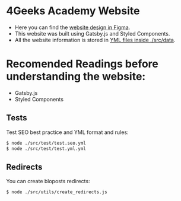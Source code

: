 # 4Geeks Academy Website 

- Here you can find the [website design in Figma](https://www.figma.com/file/0kfc9La5QthLyu927siuCw/Website-Project?node-id=0%3A1).
- This website was built using Gatsby.js and Styled Components.
- All the website information is stored in [YML files inside ./src/data](https://github.com/4GeeksAcademy/website-v2/tree/master/src/data).

# Recomended Readings before understanding the website:

- Gatsby.js
- Styled Components


## Tests

Test SEO best practice and YML format and rules:

```bash
$ node ./src/test/test.seo.yml
$ node ./src/test/test.yml.yml
```

## Redirects

You can create bloposts redirects:

```bash
$ node ./src/utils/create_redirects.js
```
